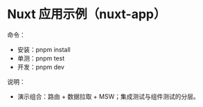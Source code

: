 # Nuxt 应用示例（nuxt-app）

命令：
- 安装：pnpm install
- 单测：pnpm test
- 开发：pnpm dev

说明：
- 演示组合：路由 + 数据拉取 + MSW；集成测试与组件测试的分层。